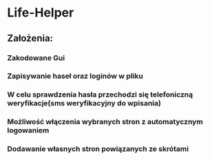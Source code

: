 # Life-Helper
## Założenia:
### Zakodowane Gui
### Zapisywanie haseł oraz loginów w pliku
### W celu sprawdzenia hasła przechodzi się telefoniczną weryfikacje(sms weryfikacyjny do wpisania)
### Możliwość  włączenia wybranych stron z automatycznym logowaniem
### Dodawanie własnych stron powiązanych ze skrótami 
